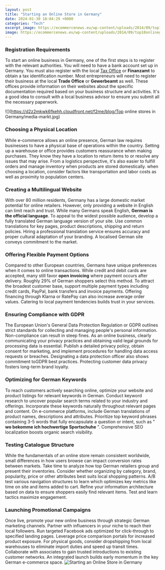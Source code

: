 ```yaml
---
layout: post
title: "Starting an Online Store in Germany"
date: 2024-01-30 18:04:29 +0000
categories: "Tech"
excerpt_image: https://ecommercenews.eu/wp-content/uploads/2014/09/top10onlinegermany-740x527.jpg
image: https://ecommercenews.eu/wp-content/uploads/2014/09/top10onlinegermany-740x527.jpg
---
```


### Registration Requirements
To start an online business in Germany, one of the first steps is to register with the relevant authorities. You will need to have a bank account set up in Germany. You must also register with the local [Tax Office](https://store.fi.io.vn/womens-cute-doberman-dog-face-pup-pet-puppy-lover-best-dad-mom-ever-v-neck-t-shirt/men&) or **Finanzamt** to obtain a tax identification number. Most entrepreneurs will need to register their business at the local **Trade Office** or **Gewerbeamt** as well. These offices provide information on their websites about the specific documentation required based on your business structure and activities. It's a good idea to consult with a local business advisor to ensure you submit all the necessary paperwork.

![](https://d2z2mkwk6fkehh.cloudfront.net/f2me/blog/Top online stores in Germany/media-markt.jpg)
### Choosing a Physical Location  
While e-commerce allows an online presence, German law requires businesses to have a physical base of operations within the country. Setting up a warehouse or office provides customers reassurance when making purchases. They know they have a location to return items to or resolve any issues that may arise. From a logistics perspective, it's also easier to fulfill orders and manage inventory when products are stored domestically. when choosing a location, consider factors like transportation and labor costs as well as proximity to population centers.
### Creating a Multilingual Website
With over 80 million residents, Germany has a large domestic market potential for online retailers. However, only providing a website in English can limit reach and trust. While many Germans speak English, **German is the official language**. To appeal to the widest possible audience, develop a fully translated German language version of your site. Use common translations for key pages, product descriptions, shipping and return policies. Hiring a professional translation service ensures accuracy and proper cultural adaptation of your branding. A localised German site conveys commitment to the market.
### Offering Flexible Payment Options  
Compared to other European countries, Germans have unique preferences when it comes to online transactions. While credit and debit cards are accepted, many still favor **open invoicing** where payment occurs after delivery. Roughly 29% of German shoppers select this method. To attract the broadest customer base, support multiple payment types including credit cards, PayPal, bank transfers and invoice payments. Offering financing through Klarna or RatePay can also increase average order values. Catering to local payment tendencies builds trust in your services.
### Ensuring Compliance with GDPR  
The European Union's General Data Protection Regulation or GDPR outlines strict standards for collecting and managing people's personal information. Non-compliance can result in steep fines. As an online business, clearly communicating your privacy practices and obtaining valid legal grounds for processing data is essential. Publish a detailed privacy policy, obtain consent for marketing, and implement procedures for handling data access requests or breaches. Designating a data protection officer also shows commitment toGDPR best practices. Protecting customer data privacy fosters long-term brand loyalty. 
### Optimizing for German Keywords
To reach customers actively searching online, optimize your website and product listings for relevant keywords in German. Conduct keyword research to uncover popular search terms related to your industry and offerings. Incorporate these keywords naturally throughout relevant pages and content. On e-commerce platforms, include German translations of product names, descriptions and attributes. Prioritize top keyword phrases containing 3-5 words that fully encapsulate a question or intent, such as " **wo bekomme ich hochwertige Sportschuhe** ". Comprehensive SEO localization boosts organic search visibility.
### Testing Catalogue Structure 
While the fundamentals of an online store remain consistent worldwide, small differences in how users browse can impact conversion rates between markets. Take time to analyze how top German retailers group and present their inventories. Consider whether organizing by category, brand, popularity, price or other attributes best suits local shopping patterns. A/B test various navigation structures to learn which optimizes key metrics like time on site and items added to cart. Refine your information architecture based on data to ensure shoppers easily find relevant items. Test and learn tactics maximize engagement.
### Launching Promotional Campaigns
Once live, promote your new online business through strategic German marketing channels. Partner with influencers in your niche to reach their local followers. Run targeted Facebook ads optimized for click-through to specified landing pages. Leverage price comparison portals for increased product exposure. For physical goods, consider dropshipping from local warehouses to eliminate import duties and speed up transit times. Collaborate with associates to gain trusted introductions to existing customer networks. An integrated launch builds early momentum in the key German e-commerce space.
![Starting an Online Store in Germany](https://ecommercenews.eu/wp-content/uploads/2014/09/top10onlinegermany-740x527.jpg)
